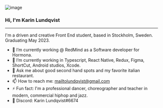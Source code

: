![image](https://user-images.githubusercontent.com/91525357/156415318-4977b691-2fd2-4779-85af-7b1e7dd0825e.png)

### Hi, I'm Karin Lundqvist
---
I'm a driven and creative Front End student, based in Stockholm, Sweden. Graduating May 2023.




- 🔭 I’m currently working @ RedMind as a Software developer for Hormona.
- 🌱 I’m currently working in Typescript, React Native, Redux, Figma, ShortCut, Android studios, Xcode.
- 💬 Ask me about good second hand spots and my favorite italian restaurant.
- 📫 How to reach me: mailtolundqvist@gmail.com
- ⚡ Fun fact: I'm a professional dancer, choreographer and teacher in modern, commercial hiphop and jazz.
- 👾 Discord: Karin Lundqvist#6674
